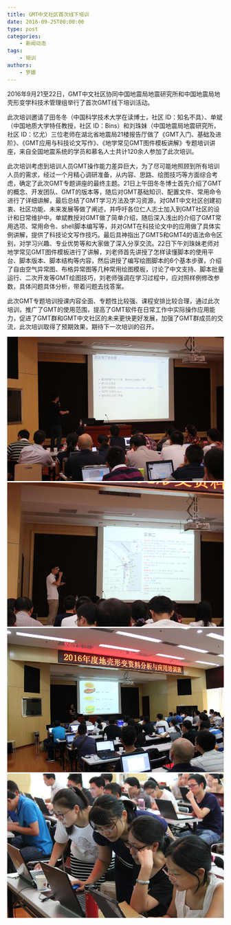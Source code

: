 ```yaml
---
title: GMT中文社区首次线下培训
date: 2016-09-25T00:00:00
type: post
categories:
    - 新闻动态
tags:
    - 培训
authors:
    - 罗娜
---
```


2016年9月21至22日，GMT中文社区协同中国地震局地震研究所和中国地震局地壳形变学科技术管理组举行了首次GMT线下培训活动。

<!--more-->

此次培训邀请了田冬冬（中国科学技术大学在读博士，社区 ID：知名不具）、单斌（中国地质大学特任教授，社区 ID：Bins）和刘珠妹（中国地震局地震研究所，社区 ID：忆尤）三位老师在湖北省地震局21楼报告厅做了《GMT入门、基础及进阶》、《GMT应用与科技论文写作》、《地学常见GMT图件模板讲解》专题培训讲座，来自全国地震系统的学员和慕名人士共计120余人参加了此次培训。

此次培训考虑到培训人员GMT操作能力差异巨大，为了尽可能地照顾到所有培训人员的需求，经过一个月精心调研准备，从内容、思路、绘图技巧等方面综合考虑，确定了此次GMT专题讲座的最终主题。21日上午田冬冬博士首先介绍了GMT的概念、开发团队、GMT的版本等，随后对GMT基础知识、配置文件、常用命令进行了详细讲解，最后总结了GMT学习方法及学习资源，对GMT中文社区创建初衷、社区功能、未来发展等做了阐述，并呼吁各位仁人志士加入到GMT社区的设计和日常维护中。单斌教授对GMT做了简单介绍，随后深入浅出的介绍了GMT常用选项、常用命令、shell脚本编写等，并对GMT在科技论文中的应用做了具体实例讲解，提供了科技论文写作技巧。最后具神指出了GMT5和GMT4的语法命令区别，对学习兴趣、专业优势等和大家做了深入分享交流。22日下午刘珠妹老师对地学常见GMT图件模板进行了讲解，刘老师首先讲授了怎样读懂脚本的使用平台、脚本版本、脚本结构等内容，然后讲授了编写绘图脚本的6个基本步骤，介绍了自由空气异常图、布格异常图等几种常用绘图模板，讨论了中文支持、脚本批量运行、二次开发等GMT绘图技巧，刘老师强调在学习过程中，应对照样例修改参数，具体问题具体分析，带着问题去找答案。

此次GMT专题培训授课内容全面、专题性比较强、课程安排比较合理，通过此次培训，推广了GMT的使用范围，提高了GMT软件在日常工作中实际操作应用能力，促进了GMT群和GMT中文社区的未来更快更好发展，加强了GMT群成员的交流，此次培训取得了预期效果，期待下一次培训的召开。

![田冬冬](GMTCon20160921-1.jpg)
![单斌](GMTCon20160921-2.jpg)
![刘珠妹](GMTCon20160921-3.jpg)
![现场互动](GMTCon20160921-4.jpg)
